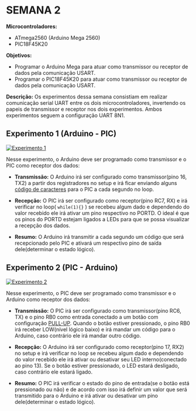 # SEMANA 2

**Microcontroladores:**
- ATmega2560 (Arduino Mega 2560)
- PIC18F45K20

**Objetivos:**
- Programar o Arduino Mega para atuar como transmissor ou receptor de dados pela comunicação USART.
- Programar o PIC18F45K20 para atuar como transmissor ou receptor de dados pela comunicação USART.

**Descrição:**
Os experimentos dessa semana consistiam em realizar comunicação serial UART entre os dois microcontroladores, invertendo os papeis de transmissor e receptor nos dois experimentos. Ambos experimentos seguem a configuração UART 8N1.


## Experimento 1 (Arduino - PIC)

[![Experimento 1](./../../image/Semana2/Arduino-PIC/Arduino-PIC_GIF.gif)](./../../image/Semana2/Arduino-PIC/Arduino-PIC.jpg)

Nesse experimento, o Arduino deve ser programado como transmissor e o PIC como receptor dos dados:

- **Transmissão:** 
O Arduino irá ser configurado como transmissor(pino 16, TX2) a partir dos registradores no setup e irá ficar enviando alguns [código de caracteres](https://www.ime.usp.br/~pf/algoritmos/apend/ascii.html) para o PIC a cada segundo no loop. 

- **Recepção:**
O PIC irá ser configurado como receptor(pino RC7, RX) e irá verificar no loop( ```while(1){}``` ) se recebeu algum dado e dependendo do valor recebido ele irá ativar um pino respectivo no PORTD. O ideal é que os pinos do PORTD estejam ligados a LEDs para que se possa visualizar a recepção dos dados.

- **Resumo:** 
O Arduino irá transmitir a cada segundo um código que será recepcionado pelo PIC e ativará um respectivo pino de saída dele(determinar o estado lógico).


## Experimento 2 (PIC - Arduino)

[![Experimento 2](./../../image/Semana2/PIC-Arduino/PIC-Arduino_GIF.gif)](./../../image/Semana2/PIC-Arduino/PIC-Arduino.jpg)

Nesse experimento, o PIC deve ser programado como transmissor e o Arduino como receptor dos dados:

- **Transmissão:** 
O PIC irá ser configurado como transmissor(pino RC6, TX) e o pino RB0 como entrada conectado a um botão com configuração [PULL-UP](https://www.filipeflop.com/blog/entendendo-o-pull-up-e-pull-down-no-arduino/). Quando o botão estiver pressionado, o pino RB0 irá receber LOW(nível lógico baixo) e irá mandar um código para o Arduino, caso contrário ele irá mandar outro código.

- **Recepção:**
O Arduino irá ser configurado como receptor(pino 17, RX2) no setup e irá verificar no loop se recebeu algum dado e dependendo do valor recebido ele irá ativar ou desativar seu LED interno(conectado ao pino 13). Se o botão estiver pressionado, o LED estará desligado, caso contrário ele estará ligado.

- **Resumo:** 
O PIC irá verificar o estado do pino de entrada(se o botão está pressionado ou não) e de acordo com isso irá definir um valor que será transmitido para o Arduino e irá ativar ou desativar um pino dele(determinar o estado lógico).